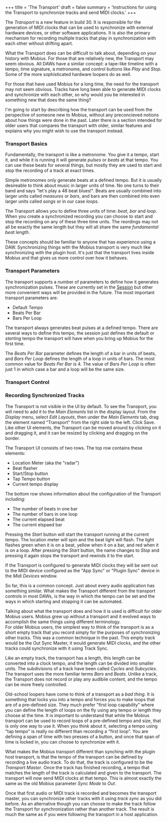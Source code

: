 +++
title = 'The Transport'
draft = false
summary = 'Instructions for using the Transport to synchronize tracks and send MIDI clocks.'
+++

The *Transport* is a new feature in build 30.   It is responsible for the generation of MIDI clocks that can be used to synchronize with external hardware devices, or other software applications.  It is also the primary mechanism for recording multiple tracks that play in synchronization with each other without drifting apart.

What the Transport does can be difficult to talk about, depending on
your history with Mobius.  For those that are relatively new, the
Transport may seem obvious.  All DAWs have a similar concept: a tape-like
timeline with a tempo, time signature, a metronome, and control buttons like *Play*
and *Stop*.  Some of the more sophisticated hardware loopers do as
well.

For those that have used Mobius for a long time, the need for the transport may
not seem obvious.  Tracks have long been able to generate MIDI clocks and synchronize
with each other, so why would you be interested in something new that does the same thing?

I'm going to start by describing how the transport can be used from the perspective
of someone new to Mobius, without any preconcieved notions about how things were done in the past.
Later there is a section intended for older users that compares the transport with older, similar
features and explains why you might wish to use the transport instead.

### Transport Basics

Fundamentally, the transport is like a metronome.   You give it a tempo, start it, and while it
is running it will generate *pulses* or *beats* at that tempo.   You can use these beats for several
things, but mostly they are used to start and stop the recording of a track at exact times.

Simple metronomes only generate beats at a defined tempo.  But it is usually desireable to think
about music in larger units of time.  No one turns to their band and says "let's play a 48
beat blues!".  Beats are usually combined into larger units called *measures* or *bars*, and bars
are then combined into even larger units called *songs* or in our case *loops*.

The Transport allows you to define three units of time: *beat*, *bar* and *loop*.
When you create a synchronized recording you can choose to start and stop the recording
on any of these three time units.  The reordings may not all be exactly the same length but they
will all share the same *fundamental beat length*.

These concepts should be familiar to anyone that has experience using a DAW.  Synchronizing
things with the Mobius transport is very much like synchronizing with the plugin host.  It's just
that the transport lives inside Mobius and that gives us more control over how it behaves.

### Transport Parameters

The transport supports a number of parameters to define how it generates synchronization pulses.
These are currently set in the [Session](session) but other more convenient ways will be provided
in the future.  The most important transport parameters are:

* Default Tempo
* Beats Per Bar
* Bars Per Loop

The transport always generates beat pulses at a defined tempo.  There are several ways to define this
tempo, the session just defines the default or *starting* tempo the transport will have when you
bring up Mobius for the first time.

The *Beats Per Bar* parameter defines the length of a bar in units of beats, and *Bars Per Loop* defines the length of a loop in units of bars.  The most common value for *Beats Per Bar* is 4.  The value of *Bars Per Loop* is often just 1 in which case a bar and a loop will be the same size.

### Transport Control






### Recording Synchronized Tracks














The Transport is not visible in the UI by default.  To see the Transport, you will need to add it
to the *Main Elements* list in the display layout.  From the *Display* menu, select *Edit Layouts*,
then under the *Main Elements* tab, drag the element named "Transport" from the right side to the left.
Click Save.  Like other UI elements, the Transport can be moved around by clicking on it and dragging it,
and it can be resized by clicking and dragging on the border.

The Transport UI consists of two rows.  The top row contains these elements:

* Location Meter (aka the "radar")
* Beat flasher
* Start/Stop button
* Tap Tempo button
* Current tempo display

The bottom row shows information about the configuration of the Transport including:

* The number of beats in one bar
* The number of bars in one loop
* The current elapsed beat
* The current elspaed bar

Pressing the *Start* button will start the transport running at the current tempo.  The location meter
will spin and the beat light will flash.  The light flashes green when it is on a beat, yellow when it on
a bar, and red when it is on a loop.  After pressing the *Start* button, the name changes to *Stop* and pressing it again stops the transport and rewinds it to the start.

If the Transport is configured to generate MIDI clocks they will be sent out to the MIDI device
configured as the "App Sync" or "Plugin Sync" device in the *Midi Devices* window.

So far, this is a common concept.  Just about every audio application has something similar.  What makes
the Transport different from the transport controls in most DAWs, is the way in which the tempo can be set and the ways in which starting and stopping it can be automated.

Talking about what the transport does and how it is used is difficult for older Mobius users.  Mobius grew up without a transport and it evolved ways to accomplish the same things using different terminology.  
For older Mobius users, the simplest way to think of the transport is as a short empty track that you
record simply for the purposes of synchronizing other tracks.  This was a common technique in the past.
This empty track would be the Out Sync Master, it would generate MIDI clocks, and the other tracks
could synchronize with it using Track Sync.

Like an empty  track, the transport has a length, this length can be converted into
a clock tempo, and the length can be divided into smaller units.  The subdivisions of a track have been
called *Cycles* and *Subcycles*.  The transport uses the more familiar terms *Bars* and *Beats*.
Unlike a track, the Transport does not record or play any audibile content, and the tempo can
be more freely controlled.

Old-school loopers have come to think of a transport as a *bad thing*.  It is something that locks you into
a tempo and forces you to make loops that are of a pre-defined size.  They much prefer "first loop capability" where you can define the length of loops on the fly using any tempo or length they choose at the time.  It is important to understand that while the Mobius transport can be used to record loops of a pre-defined tempo and size, that is only one way to use it.  When you think about it, selecting a tempo using "tap tempo" is really no different than recording a "first loop".  You are defining a span of time with two presses of a button, and once that span of time is locked in, you can choose to synchronize with it.

What makes the Mobius transport different than synching with the plugin host transport, is that the tempo of the transport can be defined by recording a live audio track.  To do that, the track is configured to be the *Transport Master*.   Once the track has finished recording, a tempo that matches the length of the track is calculated and given to the transport.  The transport will now send MIDI clocks at that tempo.  This is almost exactly the same as the old Mobius parameter *Sync Mode* to *Out*.

Once that first audio or MIDI track is recorded and becomes the transport master, you can synchronize other tracks with it using *track sync* as you did before.  As an alternative though you can choose to make the track follow the Transport for synchronization rather than another track.  The result is much the same as if you were following the transport in a host application.




